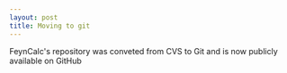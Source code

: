 ```yaml
---
layout: post
title: Moving to git
---
```


FeynCalc's repository was conveted from CVS to Git and is now publicly available on GitHub
